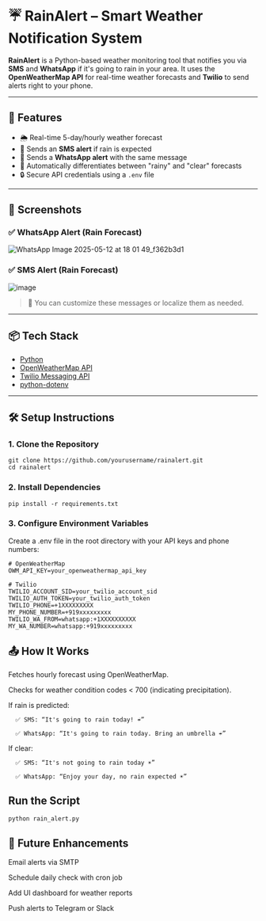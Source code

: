 # ☔ RainAlert – Smart Weather Notification System

**RainAlert** is a Python-based weather monitoring tool that notifies you via **SMS** and **WhatsApp** if it's going to rain in your area. It uses the **OpenWeatherMap API** for real-time weather forecasts and **Twilio** to send alerts right to your phone.

---

## 🚀 Features

- 🌦️ Real-time 5-day/hourly weather forecast
- 📲 Sends an **SMS alert** if rain is expected
- 💬 Sends a **WhatsApp alert** with the same message
- 🔁 Automatically differentiates between "rainy" and "clear" forecasts
- 🔒 Secure API credentials using a `.env` file

---

## 📸 Screenshots

### ✅ WhatsApp Alert (Rain Forecast)

![WhatsApp Image 2025-05-12 at 18 01 49_f362b3d1](https://github.com/user-attachments/assets/17db8148-eece-49cf-bf5f-8f050121256d)



### ✅ SMS Alert (Rain Forecast)

![image](https://github.com/user-attachments/assets/be8b03d0-e668-4e6e-94a7-3aab3a1ccdb4)


> 🔁 You can customize these messages or localize them as needed.

---

## 📦 Tech Stack

- [Python](https://www.python.org/)
- [OpenWeatherMap API](https://openweathermap.org/forecast5)
- [Twilio Messaging API](https://www.twilio.com/)
- [python-dotenv](https://pypi.org/project/python-dotenv/)

---

## 🛠️ Setup Instructions

### 1. Clone the Repository

```
git clone https://github.com/yourusername/rainalert.git
cd rainalert
```
### 2. Install Dependencies
```
pip install -r requirements.txt
```

### 3. Configure Environment Variables
Create a .env file in the root directory with your API keys and phone numbers:

```
# OpenWeatherMap
OWM_API_KEY=your_openweathermap_api_key

# Twilio
TWILIO_ACCOUNT_SID=your_twilio_account_sid
TWILIO_AUTH_TOKEN=your_twilio_auth_token
TWILIO_PHONE=+1XXXXXXXXX
MY_PHONE_NUMBER=+919xxxxxxxxx
TWILIO_WA_FROM=whatsapp:+1XXXXXXXXXX
MY_WA_NUMBER=whatsapp:+919xxxxxxxxx
```

## 📤 How It Works
Fetches hourly forecast using OpenWeatherMap.

Checks for weather condition codes < 700 (indicating precipitation).

If rain is predicted:

      ✅ SMS: “It's going to rain today! ☔”

      ✅ WhatsApp: “It's going to rain today. Bring an umbrella ☔”

If clear:

      ✅ SMS: “It's not going to rain today ☀️”

      ✅ WhatsApp: “Enjoy your day, no rain expected ☀️”
## Run the Script
```
python rain_alert.py
```
## 🧠 Future Enhancements
Email alerts via SMTP

Schedule daily check with cron job

Add UI dashboard for weather reports

Push alerts to Telegram or Slack
